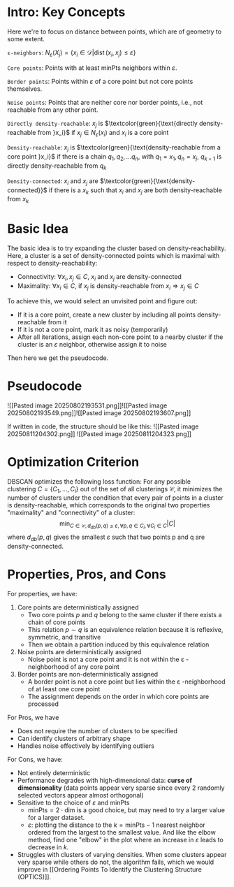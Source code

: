 # Intro: Key Concepts

Here we're to focus on distance between points, which are of geometry to some extent.

`ε-neighbors`: $N_\varepsilon(X_j)=\{x_i\in\mathcal{D}|\operatorname{dist}(x_i,x_j)\leq\varepsilon\}$

`Core points`: Points with at least $\text{minPts}$ neighbors within $\varepsilon$.

`Border points`: Points within $\varepsilon$ of a core point but not core points themselves.

`Noise points`: Points that are neither core nor border points, i.e., not reachable from any other point.

`Directly density-reachable`: $x_j$ is $\textcolor{green}{\text{directly density-reachable from }x_i}$ if $x_j\in N_\varepsilon(x_i)$ and $x_i$ is a core point

`Density-reachable`: $x_j$ is $\textcolor{green}{\text{density-reachable from a core point }x_i}$ if there is a chain $q_1,q_2,...q_n$, with $q_1=x_1,q_n=x_j$, $q_{k+1}$ is directly density-reachable from $q_k$

`Density-connected`: $x_i$ and $x_j$ are $\textcolor{green}{\text{density-connected}}$ if there is a $x_k$ such that $x_i$ and $x_j$ are both density-reachable from $x_k$

# Basic Idea

The basic idea is to try expanding the cluster based on density-reachability. Here, a cluster is a set of density-connected points which is maximal with respect to density-reachability:
- Connectivity: $\forall x_i,x_j\in C$, $x_i$ and $x_j$ are density-connected
- Maximality: $\forall x_i\in C$, if $x_j$ is density-reachable from $x_i\Rightarrow x_j\in C$

To achieve this, we would select an unvisited point and figure out:
- If it is a core point, create a new cluster by including all points density-reachable from it
- If it is not a core point, mark it as noisy (temporarily)
- After all iterations, assign each non-core point to a nearby cluster if the cluster is an $\varepsilon$ neighbor, otherwise assign it to noise

Then here we get the pseudocode.

# Pseudocode

![[Pasted image 20250802193531.png]]![[Pasted image 20250802193549.png]]![[Pasted image 20250802193607.png]]

If written in code, the structure should be like this:
![[Pasted image 20250811204302.png]]
![[Pasted image 20250811204323.png]]

# Optimization Criterion

DBSCAN optimizes the following loss function: For any possible clustering $C=\{C_1,...,C_l\}$ out of the set of all clusterings $\mathcal{C}$, it minimizes the number of clusters under the condition that every pair of points in a cluster is density-reachable, which corresponds to the original two properties "maximality" and "connectivity" of a cluster:$$\min_{C\in\mathcal{C},d_{db}(p,q)\leq\varepsilon,\forall p,q\in C_i,\forall C_i\in C}|C|$$where $d_{db}(p,q)$ gives the smallest $\varepsilon$ such that two points p and q are density-connected.

# Properties, Pros, and Cons

For properties, we have:
1. Core points are deterministically assigned
	- Two core points $p$ and $q$ belong to the same cluster if there exists a chain of core points
	- This relation $p\sim q$ is an equivalence relation because it is reflexive, symmetric, and transitive
	- Then we obtain a partition induced by this equivalence relation
2. Noise points are deterministically assigned
	- Noise point is not a core point and it is not within the ε -neighborhood of any core point
3. Border points are non-deterministically assigned
	- A border point is not a core point but lies within the ε -neighborhood of at least one core point
	- The assignment depends on the order in which core points are processed

For Pros, we have
- Does not require the number of clusters to be specified
- Can identify clusters of arbitrary shape
- Handles noise effectively by identifying outliers

For Cons, we have:
- Not entirely deterministic
- Performance degrades with high-dimensional data: **curse of dimensionality** (data points appear very sparse since every 2 randomly selected vectors appear almost orthogonal)
- Sensitive to the choice of $\varepsilon$ and $\text{minPts}$
	- $\text{minPts}=2\cdot \text{dim}$ is a good choice, but may need to try a larger value for a larger dataset.
	- $\varepsilon$: plotting the distance to the $k=\text{minPts}-1$ nearest neighbor ordered from the largest to the smallest value. And like the elbow method, find one "elbow" in the plot where an increase in $\varepsilon$ leads to decrease in $k$.
- Struggles with clusters of varying densities. When some clusters appear very sparse while others do not, the algorithm fails, which we would improve in [[Ordering Points To Identify the Clustering Structure (OPTICS)]].